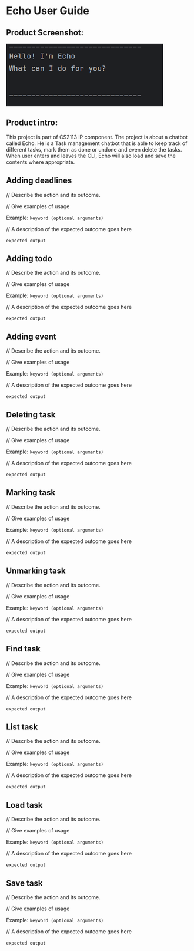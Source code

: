 # Echo User Guide

## Product Screenshot:
![img.png](img.png)

## Product intro:
This project is part of CS2113 iP component. The project
is about a chatbot called Echo. He is a Task management
chatbot that is able to keep track of different tasks,
mark them as done or undone and even delete the tasks.
When user enters and leaves the CLI, Echo will also load
and save the contents where appropriate.

## Adding deadlines

// Describe the action and its outcome.

// Give examples of usage

Example: `keyword (optional arguments)`

// A description of the expected outcome goes here

```
expected output
```
## Adding todo

// Describe the action and its outcome.

// Give examples of usage

Example: `keyword (optional arguments)`

// A description of the expected outcome goes here

```
expected output
```
## Adding event

// Describe the action and its outcome.

// Give examples of usage

Example: `keyword (optional arguments)`

// A description of the expected outcome goes here

```
expected output
```
## Deleting task

// Describe the action and its outcome.

// Give examples of usage

Example: `keyword (optional arguments)`

// A description of the expected outcome goes here

```
expected output
```
## Marking task

// Describe the action and its outcome.

// Give examples of usage

Example: `keyword (optional arguments)`

// A description of the expected outcome goes here

```
expected output
```
## Unmarking task

// Describe the action and its outcome.

// Give examples of usage

Example: `keyword (optional arguments)`

// A description of the expected outcome goes here

```
expected output
```
## Find task

// Describe the action and its outcome.

// Give examples of usage

Example: `keyword (optional arguments)`

// A description of the expected outcome goes here

```
expected output
```
## List task

// Describe the action and its outcome.

// Give examples of usage

Example: `keyword (optional arguments)`

// A description of the expected outcome goes here

```
expected output
```
## Load task

// Describe the action and its outcome.

// Give examples of usage

Example: `keyword (optional arguments)`

// A description of the expected outcome goes here

```
expected output
```
## Save task

// Describe the action and its outcome.

// Give examples of usage

Example: `keyword (optional arguments)`

// A description of the expected outcome goes here

```
expected output
```
